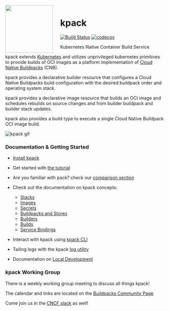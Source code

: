 <img src="docs/assets/kpack.png" width="150" align="left" alt="" style="padding-right: 20px;">

# kpack
[![Build Status](https://github.com/pivotal/kpack/workflows/CI/badge.svg)](https://github.com/pivotal/kpack/actions)
[![codecov](https://codecov.io/gh/pivotal/kpack/branch/master/graph/badge.svg)](https://codecov.io/gh/pivotal/kpack)

Kubernetes Native Container Build Service

kpack extends [Kubernetes](https://kubernetes.io/docs/concepts/extend-kubernetes/api-extension/custom-resources/) and utilizes unprivileged kubernetes primitives to provide builds of OCI images as a platform implementation of [Cloud Native Buildpacks](https://buildpacks.io) (CNB).

kpack provides a declarative builder resource that configures a Cloud Native Buildpacks build configuration with the desired buildpack order and operating system stack.

kpack provides a declarative image resource that builds an OCI image and schedules rebuilds on source changes and from builder buildpack and builder stack updates.

kpack also provides a build type to execute a single Cloud Native Buildpack OCI image build.

![kpack gif](docs/assets/node-min.gif)

### Documentation & Getting Started

- [Install kpack](docs/install.md)
- Get started with [the tutorial](docs/tutorial.md)
- Are you familiar with pack? check our [comparison section](docs/kpack-vs-pack.md)
- Check out the documentation on kpack concepts:
    - [Stacks](docs/stack.md)
    - [Images](docs/image.md)
    - [Secrets](docs/secrets.md)
    - [Buildpacks and Stores](docs/buildpacks.md)
    - [Builders](docs/builders.md)
    - [Builds](docs/build.md)
    - [Service Bindings](docs/legacy-cnb-servicebindings.md)

- Interact with kpack using [kpack CLI](https://github.com/vmware-tanzu/kpack-cli/blob/main/docs/kp.md)

- Tailing logs with the kpack [log utility](docs/logs.md)

- Documentation on [Local Development](DEVELOPMENT.md)

### kpack Working Group

There is a weekly working group meeting to discuss all things kpack!

The calendar and links are located on the [Buildpacks Community Page](https://buildpacks.io/community/)

Come join us in the [CNCF slack](https://cloud-native.slack.com/channels/buildpacks-kpack) as well!

